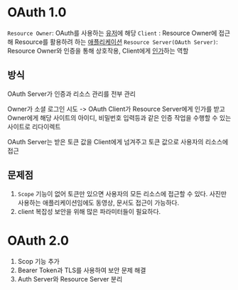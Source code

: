 # OAuth 1.0

`Resource Owner`: OAuth를 사용하는 <U>유저</U>에 해당
`Client` : Resource Owner에 접근해 Resource를 활용하려 하는 <U>애플리케이션</U>
`Resource Server(OAuth Server)`: Resource Owner와 인증을 통해 상호작용, Client에게 <U>인가</U>하는 역할

## 방식
OAuth Server가 인증과 리소스 관리를 전부 관리

Owner가 소셜 로그인 시도 -> OAuth Client가 Resource Server에게 인가를 받고 Owner에게 해당 사이트의 아이디, 비밀번호 입력등과 같은 인증 작업을 수행할 수 있는 사이트로 리다이렉트

OAuth Server는 받은 토큰 값을 Client에게 넘겨주고 토큰 값으로 사용자의 리소스에 접근

## 문제점
1. `Scope` 기능이 없어 토큰만 있으면 사용자의 모든 리소스에 접근할 수 있다.
	사진만 사용하는 애플리케이션임에도 동영상, 문서도 접근이 가능하다.
2. client 복잡성
	보안을 위해 많은 파라미터들이 필요하다.

# OAuth 2.0

1. Scop 기능 추가
2. Bearer Token과 TLS를 사용하여 보안 문제 해결
3. Auth Server와 Resource Server 분리